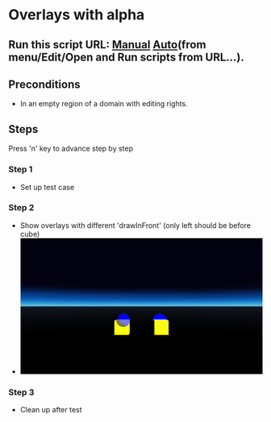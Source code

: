 # Overlays with alpha
## Run this script URL: [Manual](https://raw.githubusercontent.com/highfidelity/hifi_tests/master/tests/content/overlay/layer/drawInFront/alpha/test.js)   [Auto](https://raw.githubusercontent.com/highfidelity/hifi_tests/master/tests/content/overlay/layer/drawInFront/alpha/testAuto.js)(from menu/Edit/Open and Run scripts from URL...).

## Preconditions
- In an empty region of a domain with editing rights.

## Steps
Press 'n' key to advance step by step

### Step 1
- Set up test case
### Step 2
- Show overlays with different 'drawInFront' (only left should be before cube)
- ![](./ExpectedImage_00000.png)
### Step 3
- Clean up after test

